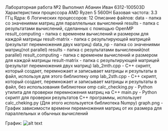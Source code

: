 Лабораторная работа №2
Выполнил Абанин Иван 6312-100503D
Характеристики процессора
 AMD Ryzen 5 5600H 
 Базовая частота:	3.3 ГГц
 Ядра: 6
 Логических процессоров: 12
Описание файлов:
data - папка со значениями матриц для параллельных вычислений
results - папка с результатами вычислений, сделанных с помощью OpenMP
result_computing - папка с временем вычислений и размером для каждой матрицы
result-matrix - папка с результирующей матрицей (результат перемножения двух матриц)
data_np - папка со значениями матриц(not parallel)
results - папка с результатами вычислений(not parallel)
result_computing - папка с временем вычислений и размером для каждой матрицы
result-matrix - папка с результирующей матрицей (результат перемножения двух матриц)
lab_2mth.cpp - С++ скрипт, который создает, перемножает и записывает матрицы и результаты в файл, используя для этого библиотеку omp
lab_2sth.cpp - С++ скрипт, который создает, перемножает и записывает матрицы и результаты в файл, без использования библиотеки omp
calc_checking.py - Python утилита для проверки перемножения матриц на C++
main.py - Python скрипт для проверки результатов C++ программы, использует calc_cheking.py (Для этого используется библиотека Numpy)
graph.png - График зависимости времени перемножения матриц от их размера для параллельных и обычных вычислений

График:
![alt text](http://github.com/UselessMiva/lab_2pp/main/graph.png)
